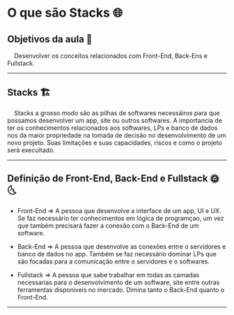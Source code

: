 # O que são Stacks :globe_with_meridians:

## Objetivos da aula :notebook:

    Desenvolver os conceitos relacionados com Front-End, Back-Ens e Fullstack.

---

## Stacks :building_construction:

    Stacks a grosso modo são as pilhas de softwares necessáiros para que possamos desenvolver um app, site ou outros softwares. A importancia de ter os conhecimentos relacionados aos softwares, LPs e banco de dados nos da maior propriedade na tomada de decisão no desenvolvimento de um novo projeto. Suas limitações e suas capacidades, riscos e como o projeto será execultado.

---

## Definição de Front-End, Back-End e Fullstack :sun_with_face: :last_quarter_moon_with_face:

- Front-End => A pessoa que desenvolve a interface de um app, UI e UX. Se faz necessário ter conhecimentos em lógica de programçao, um vez que também precisará fazer a conexão com o Back-End de um software.

- Back-End => A pessoa que desenvolve as conexões entre o servidores e banco de dados no app. Também se faz necessário dominar LPs que são focadas para a comunicação entre o servidores e o softwares.

- Fullstack => A pessoa que sabe trabalhar em todas as camadas necessarias para o desenvolvimento de um software, site entre outras ferramentas disponiveis no mercado. Dimina tanto o Back-End quanto o Front-End.



---
